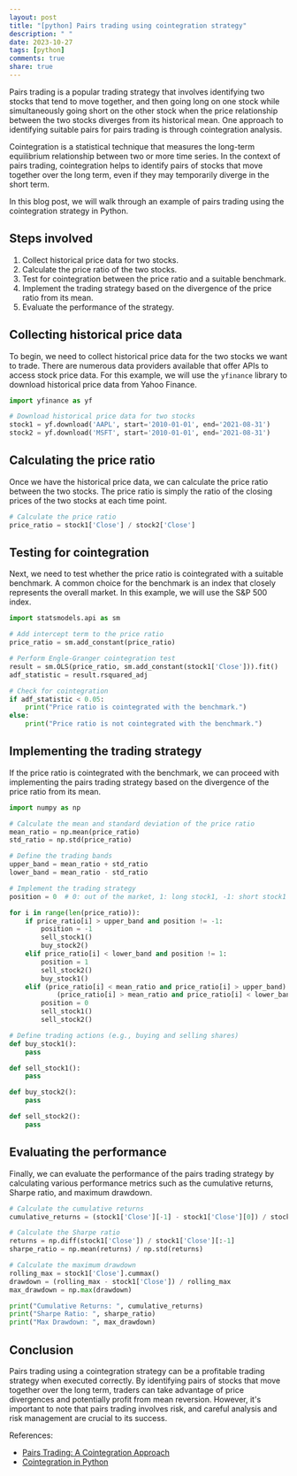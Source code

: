 ```yaml
---
layout: post
title: "[python] Pairs trading using cointegration strategy"
description: " "
date: 2023-10-27
tags: [python]
comments: true
share: true
---
```


Pairs trading is a popular trading strategy that involves identifying two stocks that tend to move together, and then going long on one stock while simultaneously going short on the other stock when the price relationship between the two stocks diverges from its historical mean. One approach to identifying suitable pairs for pairs trading is through cointegration analysis.

Cointegration is a statistical technique that measures the long-term equilibrium relationship between two or more time series. In the context of pairs trading, cointegration helps to identify pairs of stocks that move together over the long term, even if they may temporarily diverge in the short term.

In this blog post, we will walk through an example of pairs trading using the cointegration strategy in Python.

## Steps involved

1. Collect historical price data for two stocks.
2. Calculate the price ratio of the two stocks.
3. Test for cointegration between the price ratio and a suitable benchmark.
4. Implement the trading strategy based on the divergence of the price ratio from its mean.
5. Evaluate the performance of the strategy.

## Collecting historical price data

To begin, we need to collect historical price data for the two stocks we want to trade. There are numerous data providers available that offer APIs to access stock price data. For this example, we will use the `yfinance` library to download historical price data from Yahoo Finance.

```python
import yfinance as yf

# Download historical price data for two stocks
stock1 = yf.download('AAPL', start='2010-01-01', end='2021-08-31')
stock2 = yf.download('MSFT', start='2010-01-01', end='2021-08-31')
```

## Calculating the price ratio

Once we have the historical price data, we can calculate the price ratio between the two stocks. The price ratio is simply the ratio of the closing prices of the two stocks at each time point.

```python
# Calculate the price ratio
price_ratio = stock1['Close'] / stock2['Close']
```

## Testing for cointegration

Next, we need to test whether the price ratio is cointegrated with a suitable benchmark. A common choice for the benchmark is an index that closely represents the overall market. In this example, we will use the S&P 500 index.

```python
import statsmodels.api as sm

# Add intercept term to the price ratio
price_ratio = sm.add_constant(price_ratio)

# Perform Engle-Granger cointegration test
result = sm.OLS(price_ratio, sm.add_constant(stock1['Close'])).fit()
adf_statistic = result.rsquared_adj

# Check for cointegration
if adf_statistic < 0.05:
    print("Price ratio is cointegrated with the benchmark.")
else:
    print("Price ratio is not cointegrated with the benchmark.")
```

## Implementing the trading strategy

If the price ratio is cointegrated with the benchmark, we can proceed with implementing the pairs trading strategy based on the divergence of the price ratio from its mean.

```python
import numpy as np

# Calculate the mean and standard deviation of the price ratio
mean_ratio = np.mean(price_ratio)
std_ratio = np.std(price_ratio)

# Define the trading bands
upper_band = mean_ratio + std_ratio
lower_band = mean_ratio - std_ratio

# Implement the trading strategy
position = 0  # 0: out of the market, 1: long stock1, -1: short stock1

for i in range(len(price_ratio)):
    if price_ratio[i] > upper_band and position != -1:
        position = -1
        sell_stock1()
        buy_stock2()
    elif price_ratio[i] < lower_band and position != 1:
        position = 1
        sell_stock2()
        buy_stock1()
    elif (price_ratio[i] < mean_ratio and price_ratio[i] > upper_band) or \
            (price_ratio[i] > mean_ratio and price_ratio[i] < lower_band):
        position = 0
        sell_stock1()
        sell_stock2()

# Define trading actions (e.g., buying and selling shares)
def buy_stock1():
    pass

def sell_stock1():
    pass

def buy_stock2():
    pass

def sell_stock2():
    pass
```

## Evaluating the performance

Finally, we can evaluate the performance of the pairs trading strategy by calculating various performance metrics such as the cumulative returns, Sharpe ratio, and maximum drawdown.

```python
# Calculate the cumulative returns
cumulative_returns = (stock1['Close'][-1] - stock1['Close'][0]) / stock1['Close'][0]

# Calculate the Sharpe ratio
returns = np.diff(stock1['Close']) / stock1['Close'][:-1]
sharpe_ratio = np.mean(returns) / np.std(returns)

# Calculate the maximum drawdown
rolling_max = stock1['Close'].cummax()
drawdown = (rolling_max - stock1['Close']) / rolling_max
max_drawdown = np.max(drawdown)

print("Cumulative Returns: ", cumulative_returns)
print("Sharpe Ratio: ", sharpe_ratio)
print("Max Drawdown: ", max_drawdown)
```

## Conclusion

Pairs trading using a cointegration strategy can be a profitable trading strategy when executed correctly. By identifying pairs of stocks that move together over the long term, traders can take advantage of price divergences and potentially profit from mean reversion. However, it's important to note that pairs trading involves risk, and careful analysis and risk management are crucial to its success.

References:
- [Pairs Trading: A Cointegration Approach](https://www.quantstart.com/articles/pairs-trading-a-cointegration-approach/)
- [Cointegration in Python](https://www.statsmodels.org/dev/examples/notebooks/generated/statespace_cointegration.html)